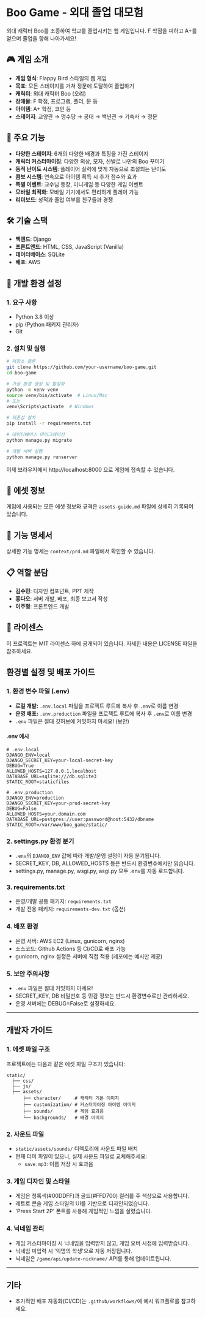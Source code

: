 # Boo Game - 외대 졸업 대모험

외대 캐릭터 Boo를 조종하여 학교를 졸업시키는 웹 게임입니다. 
F 학점을 피하고 A+를 얻으며 졸업을 향해 나아가세요!

## 🎮 게임 소개

- **게임 형식**: Flappy Bird 스타일의 웹 게임
- **목표**: 모든 스테이지를 거쳐 정문에 도달하여 졸업하기
- **캐릭터**: 외대 캐릭터 Boo (오리)
- **장애물**: F 학점, 프로그램, 폴더, 문 등
- **아이템**: A+ 학점, 코인 등
- **스테이지**: 교양관 → 명수당 → 공대 → 백년관 → 기숙사 → 정문

## 🚀 주요 기능

- **다양한 스테이지**: 6개의 다양한 배경과 특징을 가진 스테이지
- **캐릭터 커스터마이징**: 다양한 의상, 모자, 신발로 나만의 Boo 꾸미기
- **동적 난이도 시스템**: 플레이어 실력에 맞게 자동으로 조절되는 난이도
- **콤보 시스템**: 연속으로 아이템 획득 시 추가 점수와 효과
- **특별 이벤트**: 교수님 등장, 미니게임 등 다양한 게임 이벤트
- **모바일 최적화**: 모바일 기기에서도 편리하게 플레이 가능
- **리더보드**: 성적과 졸업 여부를 친구들과 경쟁

## 🛠️ 기술 스택

- **백엔드**: Django
- **프론트엔드**: HTML, CSS, JavaScript (Vanilla)
- **데이터베이스**: SQLite
- **배포**: AWS

## 🔧 개발 환경 설정

### 1. 요구 사항

- Python 3.8 이상
- pip (Python 패키지 관리자)
- Git

### 2. 설치 및 실행

```bash
# 저장소 클론
git clone https://github.com/your-username/boo-game.git
cd boo-game

# 가상 환경 생성 및 활성화
python -m venv venv
source venv/bin/activate  # Linux/Mac
# 또는
venv\Scripts\activate  # Windows

# 의존성 설치
pip install -r requirements.txt

# 데이터베이스 마이그레이션
python manage.py migrate

# 개발 서버 실행
python manage.py runserver
```

이제 브라우저에서 http://localhost:8000 으로 게임에 접속할 수 있습니다.

## 🎨 에셋 정보

게임에 사용되는 모든 에셋 정보와 규격은 `assets-guide.md` 파일에 상세히 기록되어 있습니다.

## 📝 기능 명세서

상세한 기능 명세는 `context/prd.md` 파일에서 확인할 수 있습니다.

## 📋 역할 분담

- **김수민**: 디자인 컴포넌트, PPT 제작
- **홍다오**: 서버 개발, 배포, 최종 보고서 작성
- **이주형**: 프론트엔드 개발

## 📄 라이센스

이 프로젝트는 MIT 라이센스 하에 공개되어 있습니다. 자세한 내용은 LICENSE 파일을 참조하세요.

## 환경별 설정 및 배포 가이드

### 1. 환경 변수 파일 (.env)
- **로컬 개발:** `.env.local` 파일을 프로젝트 루트에 복사 후 `.env`로 이름 변경
- **운영 배포:** `.env.production` 파일을 프로젝트 루트에 복사 후 `.env`로 이름 변경
- `.env` 파일은 절대 깃허브에 커밋하지 마세요! (보안)

#### .env 예시
```
# .env.local
DJANGO_ENV=local
DJANGO_SECRET_KEY=your-local-secret-key
DEBUG=True
ALLOWED_HOSTS=127.0.0.1,localhost
DATABASE_URL=sqlite:///db.sqlite3
STATIC_ROOT=staticfiles

# .env.production
DJANGO_ENV=production
DJANGO_SECRET_KEY=your-prod-secret-key
DEBUG=False
ALLOWED_HOSTS=your.domain.com
DATABASE_URL=postgres://user:password@host:5432/dbname
STATIC_ROOT=/var/www/boo_game/static/
```

### 2. settings.py 환경 분기
- `.env`의 `DJANGO_ENV` 값에 따라 개발/운영 설정이 자동 분기됩니다.
- SECRET_KEY, DB, ALLOWED_HOSTS 등은 반드시 환경변수에서만 읽습니다.
- settings.py, manage.py, wsgi.py, asgi.py 모두 .env를 자동 로드합니다.

### 3. requirements.txt
- 운영/개발 공통 패키지: `requirements.txt`
- 개발 전용 패키지: `requirements-dev.txt` (옵션)

### 4. 배포 환경
- 운영 서버: AWS EC2 (Linux, gunicorn, nginx)
- 소스코드: Github Actions 등 CI/CD로 배포 가능
- gunicorn, nginx 설정은 서버에 직접 적용 (레포에는 예시만 제공)

### 5. 보안 주의사항
- `.env` 파일은 절대 커밋하지 마세요!
- SECRET_KEY, DB 비밀번호 등 민감 정보는 반드시 환경변수로만 관리하세요.
- 운영 서버에는 DEBUG=False로 설정하세요.

---

## 개발자 가이드

### 1. 에셋 파일 구조
프로젝트에는 다음과 같은 에셋 파일 구조가 있습니다:

```
static/
  ├── css/
  ├── js/
  ├── assets/
      ├── character/     # 캐릭터 기본 이미지
      ├── customization/ # 커스터마이징 아이템 이미지
      ├── sounds/        # 게임 효과음
      └── backgrounds/   # 배경 이미지
```

### 2. 사운드 파일
- `static/assets/sounds/` 디렉토리에 사운드 파일 배치
- 현재 더미 파일이 있으니, 실제 사운드 파일로 교체해주세요:
  - `save.mp3`: 이름 저장 시 효과음

### 3. 게임 디자인 및 스타일
- 게임은 청록색(#00DDFF)과 골드(#FFD700) 컬러를 주 색상으로 사용합니다.
- 레트로 콘솔 게임 스타일의 UI를 기반으로 디자인되었습니다.
- 'Press Start 2P' 폰트를 사용해 게임적인 느낌을 살렸습니다.

### 4. 닉네임 관리
- 게임 커스터마이징 시 닉네임을 입력받지 않고, 게임 오버 시점에 입력받습니다.
- 닉네임 미입력 시 '익명의 학생'으로 자동 저장됩니다.
- 닉네임은 `/game/api/update-nickname/` API를 통해 업데이트됩니다.

---

## 기타
- 추가적인 배포 자동화(CI/CD)는 `.github/workflows/`에 예시 워크플로를 참고하세요.